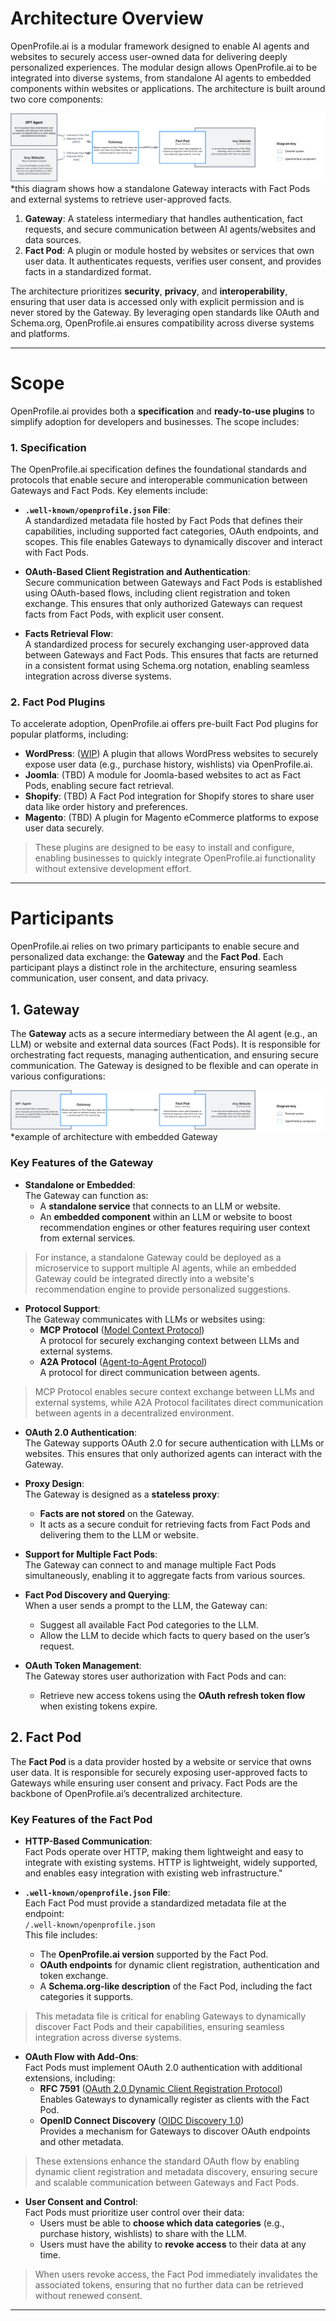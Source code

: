 # Architecture Overview

OpenProfile.ai is a modular framework designed to enable AI agents and websites to securely access user-owned data for delivering deeply personalized experiences.
The modular design allows OpenProfile.ai to be integrated into diverse systems, from standalone AI agents to embedded components within websites or applications.
The architecture is built around two core components:

![architecture-standalone-gateway.png](../assets/img/architecture-standalone-gateway.png)
*this diagram shows how a standalone Gateway interacts with Fact Pods and external systems to retrieve user-approved facts.

1. **Gateway**: A stateless intermediary that handles authentication, fact requests, and secure communication between AI agents/websites and data sources.
2. **Fact Pod**: A plugin or module hosted by websites or services that own user data. It authenticates requests, verifies user consent, and provides facts in a standardized format.

The architecture prioritizes **security**, **privacy**, and **interoperability**, ensuring that user data is accessed only with explicit permission and is never stored by the Gateway. By leveraging open standards like OAuth and Schema.org, OpenProfile.ai ensures compatibility across diverse systems and platforms.

---

# Scope

OpenProfile.ai provides both a **specification** and **ready-to-use plugins** to simplify adoption for developers and businesses. The scope includes:

### 1. **Specification**
The OpenProfile.ai specification defines the foundational standards and protocols that enable secure and interoperable communication between Gateways and Fact Pods. Key elements include:

- **`.well-known/openprofile.json` File**:  
  A standardized metadata file hosted by Fact Pods that defines their capabilities, including supported fact categories, OAuth endpoints, and scopes. This file enables Gateways to dynamically discover and interact with Fact Pods.

- **OAuth-Based Client Registration and Authentication**:  
  Secure communication between Gateways and Fact Pods is established using OAuth-based flows, including client registration and token exchange. This ensures that only authorized Gateways can request facts from Fact Pods, with explicit user consent.

- **Facts Retrieval Flow**:  
  A standardized process for securely exchanging user-approved data between Gateways and Fact Pods. This ensures that facts are returned in a consistent format using Schema.org notation, enabling seamless integration across diverse systems.

### 2. **Fact Pod Plugins**
To accelerate adoption, OpenProfile.ai offers pre-built Fact Pod plugins for popular platforms, including:
- **WordPress**: ([WIP](https://github.com/openprofile-ai/wordpress-fact-pod)) A plugin that allows WordPress websites to securely expose user data (e.g., purchase history, wishlists) via OpenProfile.ai.
- **Joomla**: (TBD) A module for Joomla-based websites to act as Fact Pods, enabling secure fact retrieval.
- **Shopify**: (TBD) A Fact Pod integration for Shopify stores to share user data like order history and preferences.
- **Magento**: (TBD) A plugin for Magento eCommerce platforms to expose user data securely.

> These plugins are designed to be easy to install and configure, enabling businesses to quickly integrate OpenProfile.ai functionality without extensive development effort.

---

# Participants

OpenProfile.ai relies on two primary participants to enable secure and personalized data exchange: the **Gateway** and the **Fact Pod**. Each participant plays a distinct role in the architecture, ensuring seamless communication, user consent, and data privacy.

## 1. **Gateway**

The **Gateway** acts as a secure intermediary between the AI agent (e.g., an LLM) or website and external data sources (Fact Pods). It is responsible for orchestrating fact requests, managing authentication, and ensuring secure communication. The Gateway is designed to be flexible and can operate in various configurations:

![architecture-embedded-gateway.png](../assets/img/architecture-embedded-gateway.png)
*example of architecture with embedded Gateway

### Key Features of the Gateway

- **Standalone or Embedded**:  
  The Gateway can function as:
    - A **standalone service** that connects to an LLM or website.
    - An **embedded component** within an LLM or website to boost recommendation engines or other features requiring user context from external services.

> For instance, a standalone Gateway could be deployed as a microservice to support multiple AI agents, while an embedded Gateway could be integrated directly into a website's recommendation engine to provide personalized suggestions.


- **Protocol Support**:  
  The Gateway communicates with LLMs or websites using:
    - **MCP Protocol** ([Model Context Protocol](https://modelcontextprotocol.io))  
      A protocol for securely exchanging context between LLMs and external systems.
    - **A2A Protocol** ([Agent-to-Agent Protocol](https://example.com/a2a-protocol))  
      A protocol for direct communication between agents.

> MCP Protocol enables secure context exchange between LLMs and external systems, while A2A Protocol facilitates direct communication between agents in a decentralized environment.

- **OAuth 2.0 Authentication**:  
  The Gateway supports OAuth 2.0 for secure authentication with LLMs or websites. This ensures that only authorized agents can interact with the Gateway.


- **Proxy Design**:  
  The Gateway is designed as a **stateless proxy**:
    - **Facts are not stored** on the Gateway.
    - It acts as a secure conduit for retrieving facts from Fact Pods and delivering them to the LLM or website.


- **Support for Multiple Fact Pods**:  
  The Gateway can connect to and manage multiple Fact Pods simultaneously, enabling it to aggregate facts from various sources.


- **Fact Pod Discovery and Querying**:  
  When a user sends a prompt to the LLM, the Gateway can:
    - Suggest all available Fact Pod categories to the LLM.
    - Allow the LLM to decide which facts to query based on the user’s request.


- **OAuth Token Management**:  
  The Gateway stores user authorization with Fact Pods and can:
    - Retrieve new access tokens using the **OAuth refresh token flow** when existing tokens expire.

## 2. **Fact Pod**

The **Fact Pod** is a data provider hosted by a website or service that owns user data. It is responsible for securely exposing user-approved facts to Gateways while ensuring user consent and privacy. Fact Pods are the backbone of OpenProfile.ai’s decentralized architecture.

### Key Features of the Fact Pod

- **HTTP-Based Communication**:  
  Fact Pods operate over HTTP, making them lightweight and easy to integrate with existing systems. HTTP is lightweight, widely supported, and enables easy integration with existing web infrastructure."


- **`.well-known/openprofile.json` File**:  
  Each Fact Pod must provide a standardized metadata file at the endpoint:  
  `/.well-known/openprofile.json`  
  This file includes:
    - The **OpenProfile.ai version** supported by the Fact Pod.
    - **OAuth endpoints** for dynamic client registration, authentication and token exchange.
    - A **Schema.org-like description** of the Fact Pod, including the fact categories it supports.

> This metadata file is critical for enabling Gateways to dynamically discover Fact Pods and their capabilities, ensuring seamless integration across diverse systems.


- **OAuth Flow with Add-Ons**:  
  Fact Pods must implement OAuth 2.0 authentication with additional extensions, including:
    - **RFC 7591** ([OAuth 2.0 Dynamic Client Registration Protocol](https://datatracker.ietf.org/doc/html/rfc7591))  
      Enables Gateways to dynamically register as clients with the Fact Pod.
    - **OpenID Connect Discovery** ([OIDC Discovery 1.0](https://openid.net/specs/openid-connect-discovery-1_0.html))  
      Provides a mechanism for Gateways to discover OAuth endpoints and other metadata.

> These extensions enhance the standard OAuth flow by enabling dynamic client registration and metadata discovery, ensuring secure and scalable communication between Gateways and Fact Pods.


- **User Consent and Control**:  
  Fact Pods must prioritize user control over their data:
    - Users must be able to **choose which data categories** (e.g., purchase history, wishlists) to share with the LLM.
    - Users must have the ability to **revoke access** to their data at any time.

> When users revoke access, the Fact Pod immediately invalidates the associated tokens, ensuring that no further data can be retrieved without renewed consent.

---
